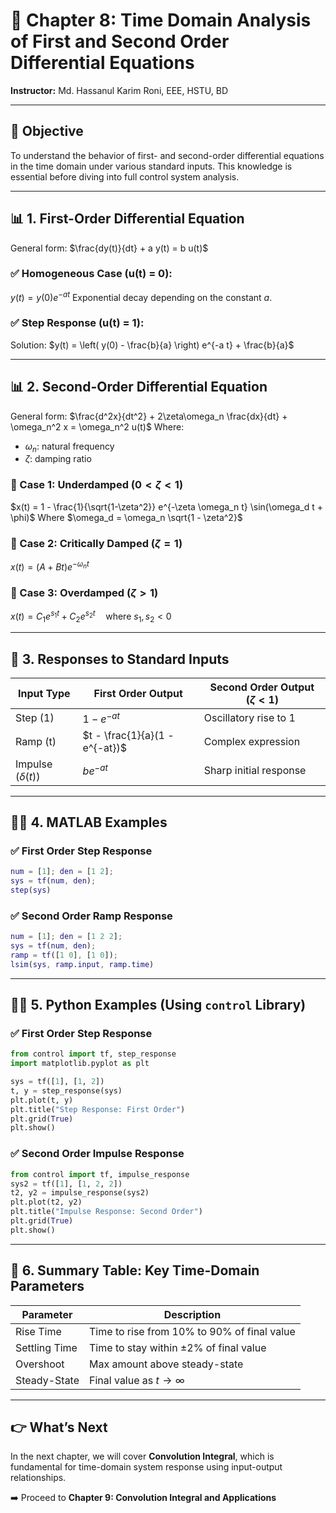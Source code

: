 # 📘 Chapter 8: Time Domain Analysis of First and Second Order Differential Equations

**Instructor:** Md. Hassanul Karim Roni, EEE, HSTU, BD

---

## 🎯 Objective

To understand the behavior of first- and second-order differential equations in the time domain under various standard inputs. This knowledge is essential before diving into full control system analysis.

---

## 📊 1. First-Order Differential Equation

General form:
$\frac{dy(t)}{dt} + a y(t) = b u(t)$

### ✅ Homogeneous Case (u(t) = 0):

$y(t) = y(0) e^{-a t}$
Exponential decay depending on the constant $a$.

### ✅ Step Response (u(t) = 1):

Solution:
$y(t) = \left( y(0) - \frac{b}{a} \right) e^{-a t} + \frac{b}{a}$

---

## 📊 2. Second-Order Differential Equation

General form:
$\frac{d^2x}{dt^2} + 2\zeta\omega_n \frac{dx}{dt} + \omega_n^2 x = \omega_n^2 u(t)$
Where:

* $\omega_n$: natural frequency
* $\zeta$: damping ratio

### 🔢 Case 1: Underdamped ($0 < \zeta < 1$)

$x(t) = 1 - \frac{1}{\sqrt{1-\zeta^2}} e^{-\zeta \omega_n t} \sin(\omega_d t + \phi)$
Where $\omega_d = \omega_n \sqrt{1 - \zeta^2}$

### 🔢 Case 2: Critically Damped ($\zeta = 1$)

$x(t) = (A + Bt) e^{-\omega_n t}$

### 🔢 Case 3: Overdamped ($\zeta > 1$)

$x(t) = C_1 e^{s_1 t} + C_2 e^{s_2 t} \quad \text{where } s_1, s_2 < 0$

---

## 🔄 3. Responses to Standard Inputs

| Input Type            | First Order Output             | Second Order Output ($\zeta < 1$) |
| --------------------- | ------------------------------ | --------------------------------- |
| Step (1)              | $1 - e^{-at}$                  | Oscillatory rise to 1             |
| Ramp (t)              | $t - \frac{1}{a}(1 - e^{-at})$ | Complex expression                |
| Impulse ($\delta(t)$) | $b e^{-at}$                    | Sharp initial response            |

---

## 👨‍💻 4. MATLAB Examples

### ✅ First Order Step Response

```matlab
num = [1]; den = [1 2];
sys = tf(num, den);
step(sys)
```

### ✅ Second Order Ramp Response

```matlab
num = [1]; den = [1 2 2];
sys = tf(num, den);
ramp = tf([1 0], [1 0]);
lsim(sys, ramp.input, ramp.time)
```

---

## 👨‍💻 5. Python Examples (Using `control` Library)

### ✅ First Order Step Response

```python
from control import tf, step_response
import matplotlib.pyplot as plt

sys = tf([1], [1, 2])
t, y = step_response(sys)
plt.plot(t, y)
plt.title("Step Response: First Order")
plt.grid(True)
plt.show()
```

### ✅ Second Order Impulse Response

```python
from control import tf, impulse_response
sys2 = tf([1], [1, 2, 2])
t2, y2 = impulse_response(sys2)
plt.plot(t2, y2)
plt.title("Impulse Response: Second Order")
plt.grid(True)
plt.show()
```

---

## 📅 6. Summary Table: Key Time-Domain Parameters

| Parameter     | Description                                 |
| ------------- | ------------------------------------------- |
| Rise Time     | Time to rise from 10% to 90% of final value |
| Settling Time | Time to stay within ±2% of final value      |
| Overshoot     | Max amount above steady-state               |
| Steady-State  | Final value as $t \to \infty$               |

---

## 👉 What’s Next

In the next chapter, we will cover **Convolution Integral**, which is fundamental for time-domain system response using input-output relationships.

➡️ Proceed to **Chapter 9: Convolution Integral and Applications**
